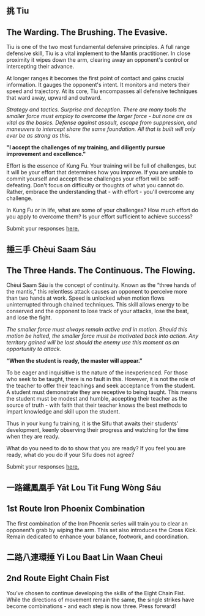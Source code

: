 <section id='r1-mind1-desc'>

# 挑 Tiu
## The Warding.  The Brushing.  The Evasive.

Tiu is one of the two most fundamental defensive principles.  A full range defensive skill, Tiu is a vital implement to the Mantis practitioner.  In close proximity it wipes down the arm, clearing away an opponent's control or intercepting their advance.

At longer ranges it becomes the first point of contact and gains crucial information.  It gauges the opponent's intent.  It monitors and meters their speed and trajectory.  At its core, Tiu encompasses all defensive techniques that ward away, upward and outward.

*Strategy and tactics.  Surprise and deception.  There are many tools the smaller force must employ to overcome the larger force - but none are as vital as the basics.  Defense against assault, escape from suppression, and maneuvers to intercept share the same foundation.  All that is built will only ever be as strong as this.*
</section>


<section id='r1-mind1-tasks'>

**"I accept the challenges of my training, and diligently pursue improvement and excellence."**

Effort is the essence of Kung Fu.  Your training will be full of challenges, but it will be your effort that determines how you improve.  If you are unable to commit yourself and accept these challenges your effort will be self-defeating.  Don't focus on difficulty or thoughts of what you cannot do.  Rather, embrace the understanding that - with effort - you'll overcome any challenge.

In Kung Fu or in life, what are some of your challenges?  How much effort do you apply to overcome them?  Is your effort sufficient to achieve success?

Submit your responses <a href="">here.</a>
</section>



<section id='r1-mind2-desc'>

# 捶三手 Chèui Saam Sáu
## The Three Hands.  The Continuous.  The Flowing.

Chèui Saam Sáu is the concept of continuity.  Known as the “three hands of the mantis,” this relentless attack causes an opponent to perceive more than two hands at work.  Speed is unlocked when motion flows uninterrupted through chained techniques.  This skill allows energy to be conserved and the opponent to lose track of your attacks, lose the beat, and lose the fight.

*The smaller force must always remain active and in motion.  Should this motion be halted, the smaller force must be motivated back into action.  Any territory gained will be lost should the enemy use this moment as an opportunity to attack.*
</section>


<section id='r1-mind2-tasks'>

**“When the student is ready, the master will appear.”**

To be eager and inquisitive is the nature of the inexperienced. For those who seek to be taught, there is no fault in this.  However, it is not the role of the teacher to offer their teachings and seek acceptance from the student.  A student must demonstrate they are receptive to being taught.  This means the student must be modest and humble, accepting their teacher as the source of truth - with faith that their teacher knows the best methods to impart knowledge and skill upon the student.  

Thus in your kung fu training, it is the Sifu that awaits their students’ development, keenly observing their progress and watching for the time when they are ready.

What do you need to do to show that you are ready?  If you feel you are ready, what do you do if your Sifu does not agree?

Submit your responses <a href="">here.</a>
</section>


<section id='r1-tech1-desc'>

# 一路鐵鳳凰手 Yāt Lou Tit Fung Wòng Sáu
## 1st Route Iron Phoenix Combination

The first combination of the Iron Phoenix series will train you to clear an opponent’s grab by wiping the arm.  This set also introduces the Cross Kick.  Remain dedicated to enhance your balance, footwork, and coordination.
</section>


<section id='r1-tech2-desc'>

# 二路八連環捶 Yi Lou Baat Lin Waan Cheui
## 2nd Route Eight Chain Fist

You’ve chosen to continue developing the skills of the Eight Chain Fist.  While the directions of movement remain the same, the single strikes have become combinations - and each step is now three.  Press forward!
</section>